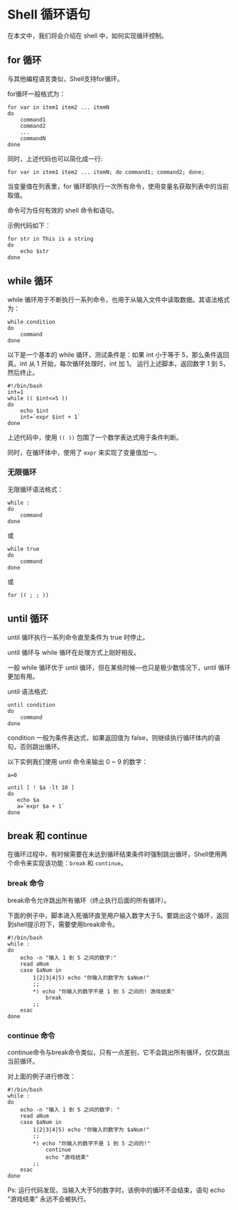 # Shell 循环语句

在本文中，我们将会介绍在 shell 中，如何实现循环控制。

## for 循环

与其他编程语言类似，Shell支持for循环。

for循环一般格式为：

```shell
for var in item1 item2 ... itemN
do
    command1
    command2
    ...
    commandN
done
```

同时，上述代码也可以简化成一行:

```shell
for var in item1 item2 ... itemN; do command1; command2; done;
```

当变量值在列表里，for 循环即执行一次所有命令，使用变量名获取列表中的当前取值。

命令可为任何有效的 shell 命令和语句。

示例代码如下：

```shell
for str in This is a string
do
    echo $str
done
```

## while 循环

while 循环用于不断执行一系列命令，也用于从输入文件中读取数据。其语法格式为：

```shell
while condition
do
    command
done
```

以下是一个基本的 while 循环，测试条件是：如果 int 小于等于 5，那么条件返回真。int 从 1 开始，每次循环处理时，int 加 1。
运行上述脚本，返回数字 1 到 5，然后终止。

```shell
#!/bin/bash
int=1
while (( $int<=5 ))
do
    echo $int
    int=`expr $int + 1`
done
```

上述代码中，使用 ``(( ))`` 包围了一个数学表达式用于条件判断。

同时，在循环体中，使用了 `expr` 来实现了变量值加一。


### 无限循环

无限循环语法格式：

```shell
while :
do
    command
done
```

或

```shell
while true
do
    command
done
```

或

```shell
for (( ; ; ))
```

## until 循环

until 循环执行一系列命令直至条件为 true 时停止。

until 循环与 while 循环在处理方式上刚好相反。

一般 while 循环优于 until 循环，但在某些时候—也只是极少数情况下，until 循环更加有用。

until 语法格式:

```shell
until condition
do
    command
done
```

condition 一般为条件表达式，如果返回值为 false，则继续执行循环体内的语句，否则跳出循环。

以下实例我们使用 until 命令来输出 0 ~ 9 的数字：

```shell
a=0

until [ ! $a -lt 10 ]
do
   echo $a
   a=`expr $a + 1`
done
```

## break 和 continue

在循环过程中，有时候需要在未达到循环结束条件时强制跳出循环，Shell使用两个命令来实现该功能：`break` 和 `continue`。

### break 命令

break命令允许跳出所有循环（终止执行后面的所有循环）。

下面的例子中，脚本进入死循环直至用户输入数字大于5。要跳出这个循环，返回到shell提示符下，需要使用break命令。

```shell
#!/bin/bash
while :
do
    echo -n "输入 1 到 5 之间的数字:"
    read aNum
    case $aNum in
        1|2|3|4|5) echo "你输入的数字为 $aNum!"
        ;;
        *) echo "你输入的数字不是 1 到 5 之间的! 游戏结束"
            break
        ;;
    esac
done
```

### continue 命令

continue命令与break命令类似，只有一点差别，它不会跳出所有循环，仅仅跳出当前循环。

对上面的例子进行修改：

```shell
#!/bin/bash
while :
do
    echo -n "输入 1 到 5 之间的数字: "
    read aNum
    case $aNum in
        1|2|3|4|5) echo "你输入的数字为 $aNum!"
        ;;
        *) echo "你输入的数字不是 1 到 5 之间的!"
            continue
            echo "游戏结束"
        ;;
    esac
done
```

Ps: 运行代码发现，当输入大于5的数字时，该例中的循环不会结束，语句 echo "游戏结束" 永远不会被执行。
